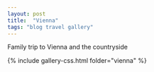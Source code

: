 ```yaml
---
layout: post
title:  "Vienna"
tags: "blog travel gallery"
---
```


Family trip to Vienna and the countryside

  {% include gallery-css.html folder="vienna" %}
